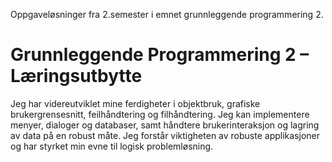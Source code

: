 Oppgaveløsninger fra 2.semester i emnet grunnleggende programmering 2. 

# Grunnleggende Programmering 2 – Læringsutbytte
Jeg har videreutviklet mine ferdigheter i objektbruk, grafiske brukergrensesnitt, feilhåndtering og filhåndtering. Jeg kan implementere menyer, dialoger og databaser, samt håndtere brukerinteraksjon og lagring av data på en robust måte. Jeg forstår viktigheten av robuste applikasjoner og har styrket min evne til logisk problemløsning.
